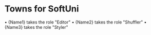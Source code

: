 # Towns for SoftUni

•	{Name1} takes the role "Editor"
•	{Name2} takes the role "Shuffler"
•	{Name3} takes the role "Styler"

